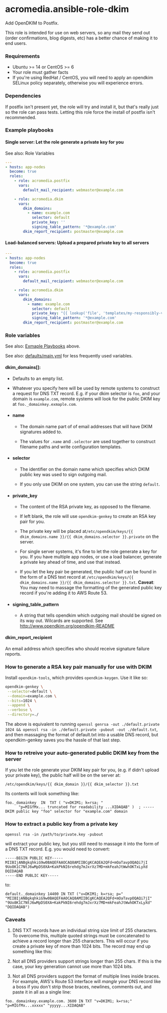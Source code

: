 # acromedia.ansible-role-dkim

Add OpenDKIM to Postfix.

This role is intended for use on web servers, so any mail they send out (order confirmations, blog digests, etc) has a better chance of making it to end users.


### Requirements

- Ubuntu >= 14 or CentOS >= 6
- Your role must gather facts
- If you're using RedHat / CentOS, you will need to apply an opendkim SELinux policy separately, otherwise you will experience errors.

### Dependencies

If postfix isn't present yet, the role will try and install it, but that's really just so the role can pass tests. Letting this role force the install of postfix isn't recommended.

### Example playbooks

#### Single server: Let the role generate a private key for you

See also: Role Variables

```yaml
---
- hosts: app-nodes
  become: true
  roles:
    - role: acromedia.postfix
      vars:
        default_mail_recipient: webmaster@example.com

    - role: acromedia.dkim
      vars:
        dkim_domains:
          - name: example.com
            selector: default
            private_key: ''
            signing_table_pattern: '*@example.com'
        dkim_report_recipient: postmaster@example.com
```

#### Load-balanced servers: Upload a prepared private key to all servers

```yaml
---
- hosts: app-nodes
  become: true
  roles:
    - role: acromedia.postfix
      vars:
        default_mail_recipient: webmaster@example.com

    - role: acromedia.dkim
      vars:
        dkim_domains:
          - name: example.com
            selector: default
            private_key: "{{ lookup('file', 'templates/my-responsibly-vault-encrypted-private-key.j2') }}"
            signing_table_pattern: '*@example.com'
        dkim_report_recipient: postmaster@example.com
```

### Role variables

See also: [Exmaple Playbooks](#Example%20Playbooks) above.

See also: [defaults/main.yml](defaults/main.yml) for less frequently used variables.

#### dkim_domains[]:

- Defaults to an empty list.


- Whatever you specify here will be used by remote systems to construct a request for DNS TXT record. E.g. if your dkim selector is `foo`, and your domain is `example.com`, remote systems will look for the public DKIM key at `foo._domainkey.exmaple.com`.

- #### name

  - The domain name part of of email addresses that will have DKIM signatures added to.

  - The values for `.name` and `.selector` are used together to construct filename paths and write configuration templates.

- #### selector

  - The identifier on the domain name which specifies which DKIM public key was used to sign outgoing mail.

  - If you only use DKIM on one system, you can use the string `default`.

- #### private_key

  - The content of the RSA private key, as opposed to the filename.

  - If left blank, the role will use `opendkim-genkey` to create an RSA key pair for you.

  - The private key will be placed at`/etc/opendkim/keys/{{ dkim_domains.name }}/{{ dkim_domains.selector }}.private` on the server.

  - For single server systems, it's fine to let the role generate a key for you. If you have multiple app nodes, or use a load balancer, generate a private key ahead of time, and use that instead.

  - If you let the key pair be generated, the public half can be found in the form of a DNS text record at `/etc/opendkim/keys/{{ dkim_domains.name }}/{{ dkim_domains.selector }}.txt`. **Caveat**: You may need to massage the formatting of the generated public key record if you're adding it to AWS Route 53.

- #### signing_table_pattern

  - A string that tells opendkim which outgoing mail should be signed on its way out. Wilcards are supported. See http://www.opendkim.org/opendkim-README


#### dkim_report_recipient

An email address which specifies who should receive signature failure reports.


### How to generate a RSA key pair manually for use with DKIM
Install `opendkim-tools`, which provides `opendkim-keygen`. Use it like so:
```bash
opendkim-genkey \
 --selector=default \
 --domain=example.com \
 --bits=1024 \
 --append \
 --verbose \
 --directory=./
```
The above is equivalent to running `openssl genrsa -out ./default.private  1024 && openssl rsa -in ./default.private -pubout -out ./default.txt`, and then massaging the format of default.txt into a usable DNS record, but opendkim-genkey saves you the hassle of that last step.

### How to retreive your auto-generated public DKIM key from the server

If you let the role generate your DKIM key pair for you, (e.g. if didn't upload your private key), the public half will be on the server at:
```
/etc/opendkim/keys/{{ dkim_domain }}/{{ dkim_selector }}.txt
```
Its contents will look something like:
```
foo._domainkey	IN	TXT	( "v=DKIM1; k=rsa; "
	  "p=MIGfMx... truncated for readability ...XIDAQAB" )  ; ----- DKIM public key "foo" selector for "example.com" domain
```


### How to extract a public key from a private key
```
openssl rsa -in /path/to/private.key -pubout
```
will extract your public key, but you still need to massage it into the form of a DNS TXT record. E.g. you would need to convert:
```
-----BEGIN PUBLIC KEY-----
MIIBIjANBgkqhkiG9w0BAQEFAAOCAQ8AMIIBCgKCAQEA2QFd+mOaTavpOQAQi7jI
9Uo8K1C7NtJ6wMpDS0XA+KakPkNI6rehdg7mJxrXz7MD+mkFeahJtWwhOKTxLyXd
DQIDAQAB
-----END PUBLIC KEY-----
```
to:
```
default._domainkey 14400 IN TXT ("v=DKIM1; k=rsa; p="
"MIIBIjANBgkqhkiG9w0BAQEFAAOCAQ8AMIIBCgKCAQEA2QFd+mOaTavpOQAQi7jI"
"9Uo8K1C7NtJ6wMpDS0XA+KakPkNI6rehdg7mJxrXz7MD+mkFeahJtWwhOKTxLyXd"
"DQIDAQAB")
```
### Caveats

1. DNS TXT records have an individual string size limit of 255 characters. To overcome this, multiple quoted strings must be concatenated to achieve a record longer than 255 characters. This will occur if you create a private key of more than 1024 bits. The record may end up something like this:

1. Not all DNS providers support strings longer than 255 chars. If this is the case, your key generation cannot use more than 1024 bits.

1. Not all DNS providers support the format of multiple lines inside braces. For example, AWS's Route 53 interface will *mangle* your DNS record like a boss if you don't strip those braces, newlines,  comments out, and paste it in all as a single line:
```
foo._domainkey.example.com. 3600 IN TXT "v=DKIM1; k=rsa;" "p=MIGfMx...xxxxx" "yyyyy...XIDAQAB"
````
